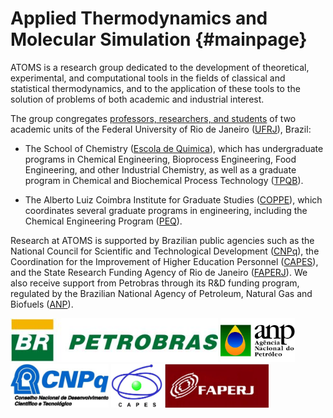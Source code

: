 Applied Thermodynamics and Molecular Simulation {#mainpage}
===============================================

ATOMS is a research group dedicated to the development of theoretical, experimental, and
computational tools in the fields of classical and statistical thermodynamics, and to the
application of these tools to the solution of problems of both academic and industrial interest.

The group congregates [professors, researchers, and students](people.html) of two academic units
of the Federal University of Rio de Janeiro ([UFRJ]), Brazil:

* The School of Chemistry ([Escola de Quimica]), which has undergraduate programs in Chemical
Engineering, Bioprocess Engineering, Food Engineering, and other Industrial Chemistry, as well as a
graduate program in Chemical and Biochemical Process Technology ([TPQB]).

* The Alberto Luiz Coimbra Institute for Graduate Studies ([COPPE]), which coordinates several
graduate programs in engineering, including the Chemical Engineering Program ([PEQ]).

Research at ATOMS is supported by Brazilian public agencies such as the National Council for
Scientific and Technological Development ([CNPq]), the Coordination for the Improvement of Higher
Education Personnel ([CAPES]), and the State Research Funding Agency of Rio de Janeiro ([FAPERJ]).
We also receive support from Petrobras through its R&D funding program, regulated by the Brazilian
National Agency of Petroleum, Natural Gas and Biofuels ([ANP]).

<img src="../images/petrobras.jpg" height="70">
<img src="../images/anp.jpg" height="70">
<img src="../images/cnpq.jpg" height="70">
<img src="../images/capes.jpg" height="70">
<img src="../images/faperj.jpg" height="70">

<!-- External links -->

[UFRJ]:			http://www.ufrj.br
[Escola de Quimica]:	http://www.eq.ufrj.br
[COPPE]:		http://www.coppe.ufrj.br/english
[TPQB]:			http://tpqb.eq.ufrj.br
[PEQ]:			http://www.peq.coppe.ufrj.br/global/index.php/en/
[CNPq]:			http://cnpq.br/
[CAPES]:		http://www.capes.gov.br/
[FAPERJ]:		http://www.faperj.br/
[ANP]:			http://www.anp.gov.br/
